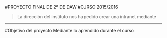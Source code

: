 #PROYECTO FINAL DE 2º DE DAW
#CURSO 2015/2016
> La dirección del instituto nos ha pedido crear una intranet mediante  

- - -
#Objetivo del proyecto
Mediante lo aprendido durante el curso
